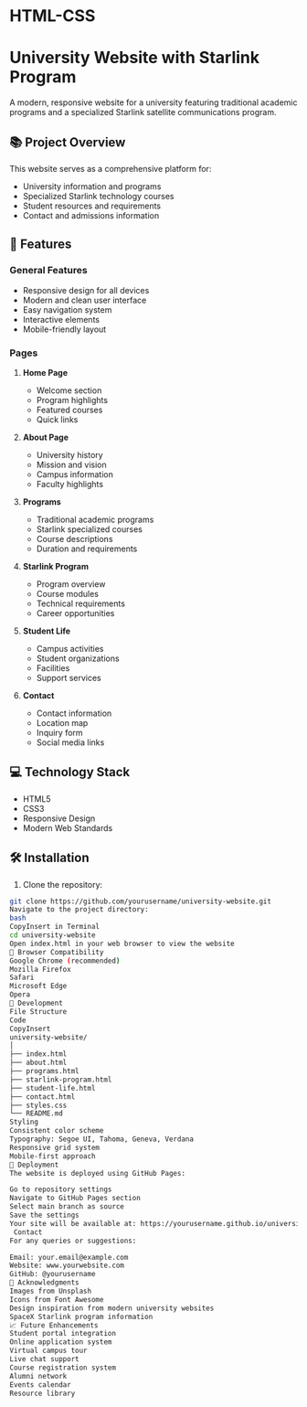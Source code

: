 # HTML-CSS
# University Website with Starlink Program

A modern, responsive website for a university featuring traditional academic programs and a specialized Starlink satellite communications program.

## 📚 Project Overview

This website serves as a comprehensive platform for:
- University information and programs
- Specialized Starlink technology courses
- Student resources and requirements
- Contact and admissions information

## 🚀 Features

### General Features
- Responsive design for all devices
- Modern and clean user interface
- Easy navigation system
- Interactive elements
- Mobile-friendly layout

### Pages
1. **Home Page**
   - Welcome section
   - Program highlights
   - Featured courses
   - Quick links

2. **About Page**
   - University history
   - Mission and vision
   - Campus information
   - Faculty highlights

3. **Programs**
   - Traditional academic programs
   - Starlink specialized courses
   - Course descriptions
   - Duration and requirements

4. **Starlink Program**
   - Program overview
   - Course modules
   - Technical requirements
   - Career opportunities

5. **Student Life**
   - Campus activities
   - Student organizations
   - Facilities
   - Support services

6. **Contact**
   - Contact information
   - Location map
   - Inquiry form
   - Social media links

## 💻 Technology Stack

- HTML5
- CSS3
- Responsive Design
- Modern Web Standards

## 🛠️ Installation

1. Clone the repository:
```bash
git clone https://github.com/yourusername/university-website.git
Navigate to the project directory:
bash
CopyInsert in Terminal
cd university-website
Open index.html in your web browser to view the website
📱 Browser Compatibility
Google Chrome (recommended)
Mozilla Firefox
Safari
Microsoft Edge
Opera
🔧 Development
File Structure
Code
CopyInsert
university-website/
│
├── index.html
├── about.html
├── programs.html
├── starlink-program.html
├── student-life.html
├── contact.html
├── styles.css
└── README.md
Styling
Consistent color scheme
Typography: Segoe UI, Tahoma, Geneva, Verdana
Responsive grid system
Mobile-first approach
🚀 Deployment
The website is deployed using GitHub Pages:

Go to repository settings
Navigate to GitHub Pages section
Select main branch as source
Save the settings
Your site will be available at: https://yourusername.github.io/university-website
 Contact
For any queries or suggestions:

Email: your.email@example.com
Website: www.yourwebsite.com
GitHub: @yourusername
🙏 Acknowledgments
Images from Unsplash
Icons from Font Awesome
Design inspiration from modern university websites
SpaceX Starlink program information
📈 Future Enhancements
Student portal integration
Online application system
Virtual campus tour
Live chat support
Course registration system
Alumni network
Events calendar
Resource library
